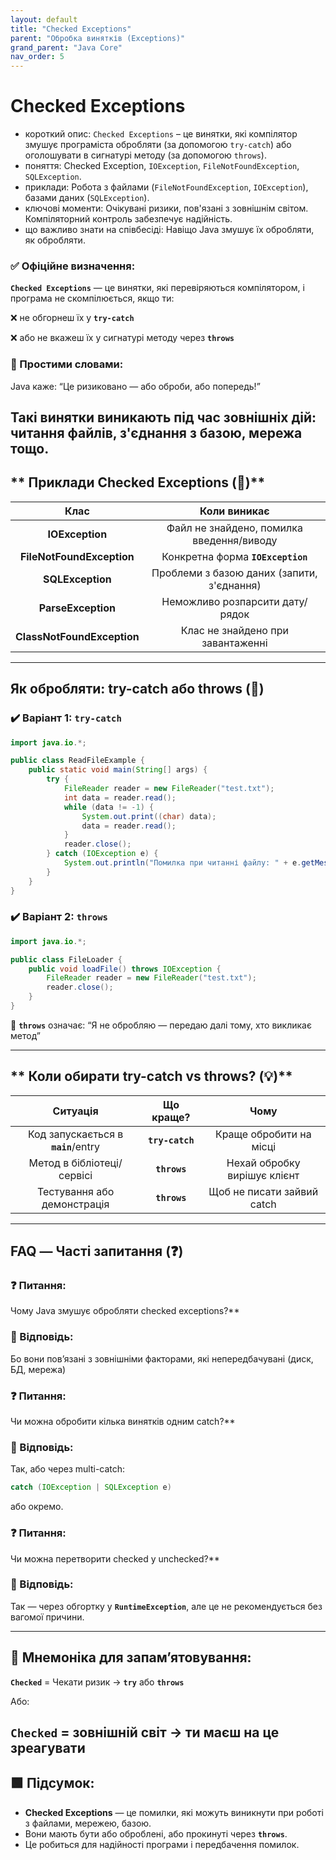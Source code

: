 ```yaml
---
layout: default
title: "Checked Exceptions"
parent: "Обробка винятків (Exceptions)"
grand_parent: "Java Core"
nav_order: 5
---
```


# Checked Exceptions

*   короткий опис: `Checked Exceptions` – це винятки, які компілятор змушує програміста обробляти (за допомогою `try-catch`) або оголошувати в сигнатурі методу (за допомогою `throws`).
*   поняття: Checked Exception, `IOException`, `FileNotFoundException`, `SQLException`.
*   приклади: Робота з файлами (`FileNotFoundException`, `IOException`), базами даних (`SQLException`).
*   ключові моменти: Очікувані ризики, пов'язані з зовнішнім світом. Компіляторний контроль забезпечує надійність.
*   що важливо знати на співбесіді: Навіщо Java змушує їх обробляти, як обробляти.

### **✅ Офіційне визначення:**

**`Checked Exceptions`** — це винятки, які перевіряються компілятором, і програма не скомпілюється, якщо ти:

❌ не обгорнеш їх у **`try-catch`**

❌ або не вкажеш їх у сигнатурі методу через **`throws`**

### **🧠 Простими словами:**

Java каже: “Це ризиковано — або оброби, або попередь\!”

Такі винятки виникають під час зовнішніх дій: читання файлів, з'єднання з базою, мережа тощо.
---

## ** Приклади Checked Exceptions (🧪)**

| Клас | Коли виникає |
| :---: | :---: |
| **IOException** | Файл не знайдено, помилка введення/виводу |
| **FileNotFoundException** | Конкретна форма **`IOException`** |
| **SQLException** | Проблеми з базою даних (запити, з'єднання) |
| **ParseException** | Неможливо розпарсити дату/рядок |
| **ClassNotFoundException** | Клас не знайдено при завантаженні |

---

## **Як обробляти: try-catch або throws (🧪)**

### **✔️ Варіант 1: `try-catch`**

```java
import java.io.*;

public class ReadFileExample {
    public static void main(String[] args) {
        try {
            FileReader reader = new FileReader("test.txt");
            int data = reader.read();
            while (data != -1) {
                System.out.print((char) data);
                data = reader.read();
            }
            reader.close();
        } catch (IOException e) {
            System.out.println("Помилка при читанні файлу: " + e.getMessage());
        }
    }
}
```

### **✔️ Варіант 2: `throws`**


```java
import java.io.*;

public class FileLoader {
    public void loadFile() throws IOException {
        FileReader reader = new FileReader("test.txt");
        reader.close();
    }
}
```

📌 **`throws`** означає: “Я не обробляю — передаю далі тому, хто викликає метод”

---

## ** Коли обирати try-catch vs throws? (💡)**

| Ситуація | Що краще? | Чому |
| :---: | :---: | :---: |
| Код запускається в **`main`**/entry | **`try-catch`** | Краще обробити на місці |
| Метод в бібліотеці/сервісі | **`throws`** | Нехай обробку вирішує клієнт |
| Тестування або демонстрація | **`throws`** | Щоб не писати зайвий catch |

---

## **FAQ — Часті запитання (❓)**

### **❓ Питання:**

Чому Java змушує обробляти checked exceptions?**

### **💬 Відповідь:**



Бо вони повʼязані з зовнішніми факторами, які непередбачувані (диск, БД, мережа)

#### 

### **❓ Питання:**

Чи можна обробити кілька винятків одним catch?**

### **💬 Відповідь:**



Так, або через multi-catch:


```java
catch (IOException | SQLException e)
```

або окремо.

#### 

### **❓ Питання:**

Чи можна перетворити checked у unchecked?**

### **💬 Відповідь:**



Так — через обгортку у **`RuntimeException`**, але це не рекомендується без вагомої причини.

---

## **🧠 Мнемоніка для запам’ятовування:**

**`Checked`** \= Чекати ризик -> **`try`** або **`throws`**

Або:

**`Checked`** \= зовнішній світ -> ти маєш на це зреагувати
---

## **🟩 Підсумок:**

* **Checked Exceptions** — це помилки, які можуть виникнути при роботі з файлами, мережею, базою.
* Вони мають бути або оброблені, або прокинуті через **`throws`**.
* Це робиться для надійності програми і передбачення помилок.